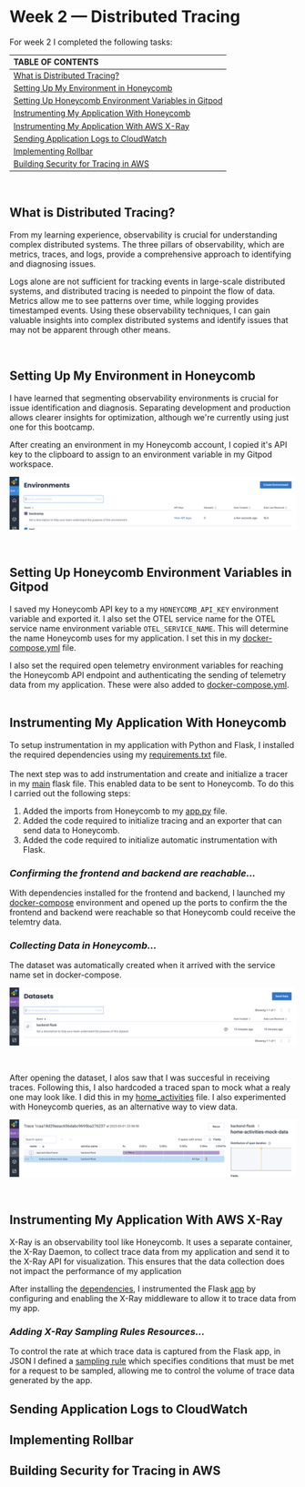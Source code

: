 # Week 2 — Distributed Tracing

For week 2 I completed the following tasks:

| TABLE OF CONTENTS |
| :-------------- |
| [What is Distributed Tracing?](#what-is-distributed-tracing) |
| [Setting Up My Environment in Honeycomb](#setting-up-my-environment-in-honeycomb) |
| [Setting Up Honeycomb Environment Variables in Gitpod](#setting-up-honeycomb-environment-variables-in-gitpod) |
| [Instrumenting My Application With Honeycomb](#instrumenting-my-application-with-honeycomb) |
| [Instrumenting My Application With AWS X-Ray](#instrumenting-my-application-with-aws-x-ray) |
| [Sending Application Logs to CloudWatch](#sending-application-logs-to-cloudwatch) |
| [Implementing Rollbar](#implementing-rollbar) |
| [Building Security for Tracing in AWS](#building-security-for-tracing-in-aws) |

<br>

## What is Distributed Tracing?

<p>From my learning experience, observability is crucial for understanding complex distributed systems. The three pillars of observability, which are metrics, traces, and logs, provide a comprehensive approach to identifying and diagnosing issues.<p> 
  
<p>Logs alone are not sufficient for tracking events in large-scale distributed systems, and distributed tracing is needed to pinpoint the flow of data. Metrics allow me to see patterns over time, while logging provides timestamped events. Using these observability techniques, I can gain valuable insights into complex distributed systems and identify issues that may not be apparent through other means.<p>

<br>

## Setting Up My Environment in Honeycomb
  
I have learned that segmenting observability environments is crucial for issue identification and diagnosis. Separating development and production allows clearer insights for optimization, although we're currently using just one for this bootcamp.
  
After creating an environment in my Honeycomb account, I copied it's API key to the clipboard to assign to an environment variable in my Gitpod workspace. 

<p align="center">
<img src="assets/environment-created.png" >
</p>
<br>

## Setting Up Honeycomb Environment Variables in Gitpod

I saved my Honeycomb API key to a my `HONEYCOMB_API_KEY` environment variable and exported it. I also set the OTEL service name for the OTEL service name environment variable `OTEL_SERVICE_NAME`. This will determine the name Honeycomb uses for my application. I set this in my [docker-compose.yml](../docker-compose.yml) file.
<br>

I also set the required open telemetry environment variables for reaching the Honeycomb API endpoint and authenticating the sending of telemetry data from my application. These were also added to [docker-compose.yml](../docker-compose.yml).
<br>
<br>

## Instrumenting My Application With Honeycomb

To setup instrumentation in my application with Python and Flask, I installed the required dependencies using my [requirements.txt](../backend-flask/requirements.txt) file.
<br>
<br>
The next step was to add instrumentation and create and initialize a tracer in my [main](../backend-flask/app.py) flask file. This enabled data to be sent to Honeycomb. To do this I carried out the following steps:

1. Added the imports from Honeycomb to my [app.py](../backend-flask/app.py) file.
2. Added the code required to initialize tracing and an exporter that can send data to Honeycomb.
3. Added the code required to initialize automatic instrumentation with Flask.

### ***Confirming the frontend and backend are reachable...***

With dependencies installed for the frontend and backend, I launched my [docker-compose](../docker-compose.yml) environment and opened up the ports to confirm the the frontend and backend were reachable so that Honeycomb could receive the telemtry data. 

### ***Collecting Data in Honeycomb...***

The dataset was automatically created when it arrived with the service name set in docker-compose. 

<p align="center">
<img src="assets/honeycomb-dataset.png" >
</p>
<br>

After opening the dataset, I alos saw that I was succesful in receiving traces. Following this, I also hardcoded a traced span to mock what a realy one may look like. I did this in my [home_activities](../backend-flask/services/home_activities.py) file. I also experimented with Honeycomb queries, as an alternative way to view data. 

<p align="center">
<img src="assets/honeycomb-mockdata-span.png" >
</p>
<br>

## Instrumenting My Application With AWS X-Ray

X-Ray is an observability tool like Honeycomb. It uses a separate container, the X-Ray Daemon, to collect trace data from my application and send it to the X-Ray API for visualization. This ensures that the data collection does not impact the performance of my application
<br>
  
After installing the [dependencies](../backend-flask/requirements.txt), I instrumented the Flask [app](../backend-flask/app.py) by configuring and enabling the X-Ray middleware to allow it to trace data from my app. 
<br>

### ***Adding X-Ray Sampling Rules Resources...***

To control the rate at which trace data is captured from the Flask app, in JSON I defined a [sampling rule](../aws/json/xray.json) which specifies conditions that must be met for a request to be sampled, allowing me to control the volume of trace data generated by the app. 


## Sending Application Logs to CloudWatch

## Implementing Rollbar

## Building Security for Tracing in AWS


